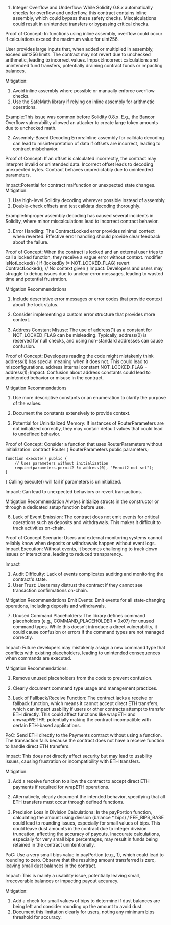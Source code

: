 1. Integer Overflow and Underflow: While Solidity 0.8.x automatically checks for overflow and underflow, this contract contains inline assembly, which could bypass these safety checks. Miscalculations could result in unintended transfers or bypassing critical checks.

Proof of Concept: In functions using inline assembly, overflow could occur if calculations exceed the maximum value for uint256.

User provides large inputs that, when added or multiplied in assembly, exceed uint256 limits.
The contract may not revert due to unchecked arithmetic, leading to incorrect values.
Impact:Incorrect calculations and unintended fund transfers, potentially draining contract funds or impacting balances.

Mitigation:
1. Avoid inline assembly where possible or manually enforce overflow checks.
2. Use the SafeMath library if relying on inline assembly for arithmetic operations.

Example:This issue was common before Solidity 0.8.x. E.g., the Bancor Overflow vulnerability allowed an attacker to create large token amounts due to unchecked math.

2. Assembly-Based Decoding Errors:Inline assembly for calldata decoding can lead to misinterpretation of data if offsets are incorrect, leading to contract misbehavior.

Proof of Concept:
If an offset is calculated incorrectly, the contract may interpret invalid or unintended data.
Incorrect offset leads to decoding unexpected bytes.
Contract behaves unpredictably due to unintended parameters.

Impact:Potential for contract malfunction or unexpected state changes.
Mitigation:
1. Use high-level Solidity decoding wherever possible instead of assembly.
2. Double-check offsets and test calldata decoding thoroughly.

Example:Improper assembly decoding has caused several incidents in Solidity, where minor miscalculations lead to incorrect contract behavior.

3. Error Handling: The ContractLocked error provides minimal context when reverted. Effective error handling should provide clear feedback about the failure.

Proof of Concept: When the contract is locked and an external user tries to call a locked function, they receive a vague error without context.
modifier isNotLocked() {
    if (lockedBy != NOT_LOCKED_FLAG) revert ContractLocked(); // No context given
}
Impact: Developers and users may struggle to debug issues due to unclear error messages, leading to wasted time and potential frustration.

Mitigation Recommendations
1. Include descriptive error messages or error codes that provide context about the lock status.
2. Consider implementing a custom error structure that provides more context.

4. Address Constant Misuse: The use of address(1) as a constant for NOT_LOCKED_FLAG can be misleading. Typically, address(0) is reserved for null checks, and using non-standard addresses can cause confusion.

Proof of Concept: Developers reading the code might mistakenly think address(1) has special meaning when it does not. This could lead to misconfigurations.
address internal constant NOT_LOCKED_FLAG = address(1);
Impact: Confusion about address constants could lead to unintended behavior or misuse in the contract.

Mitigation Recommendations
1. Use more descriptive constants or an enumeration to clarify the purpose of the values.
2. Document the constants extensively to provide context.

5. Potential for Uninitialized Memory: If instances of RouterParameters are not initialized correctly, they may contain default values that could lead to undefined behavior.

Proof of Concept: Consider a function that uses RouterParameters without initialization:
contract Router {
    RouterParameters public parameters;

    function execute() public {
        // Uses parameters without initialization
        require(parameters.permit2 != address(0), "Permit2 not set");
    }
}
Calling execute() will fail if parameters is uninitialized.

Impact: Can lead to unexpected behaviors or revert transactions.

Mitigation Recommendation
Always initialize structs in the constructor or through a dedicated setup function before use.

6. Lack of Event Emission: The contract does not emit events for critical operations such as deposits and withdrawals. This makes it difficult to track activities on-chain.

Proof of Concept
Scenario: Users and external monitoring systems cannot reliably know when deposits or withdrawals happen without event logs.
Impact Execution: Without events, it becomes challenging to track down issues or interactions, leading to reduced transparency.

Impact
1. Audit Difficulty: Lack of events complicates auditing and monitoring the contract's state.
2. User Trust: Users may distrust the contract if they cannot see transaction confirmations on-chain.

Mitigation Recommendations
Emit Events: Emit events for all state-changing operations, including deposits and withdrawals.

7. Unused Command Placeholders: The library defines command placeholders (e.g., COMMAND_PLACEHOLDER = 0x07) for unused command types. While this doesn’t introduce a direct vulnerability, it could cause confusion or errors if the command types are not managed correctly.

Impact: Future developers may mistakenly assign a new command type that conflicts with existing placeholders, leading to unintended consequences when commands are executed.

Mitigation Recommendations:
1. Remove unused placeholders from the code to prevent confusion.
2. Clearly document command type usage and management practices.

8. Lack of Fallback/Receive Function: The contract lacks a receive or fallback function, which means it cannot accept direct ETH transfers, which can impact usability if users or other contracts attempt to transfer ETH directly. This could affect functions like wrapETH and unwrapWETH9, potentially making the contract incompatible with certain ETH-based applications.

PoC: Send ETH directly to the Payments contract without using a function.
The transaction fails because the contract does not have a receive function to handle direct ETH transfers.

Impact: This does not directly affect security but may lead to usability issues, causing frustration or incompatibility with ETH transfers.

Mitigation:
1. Add a receive function to allow the contract to accept direct ETH payments if required for wrapETH operations.
2. Alternatively, clearly document the intended behavior, specifying that all ETH transfers must occur through defined functions.

8. Precision Loss in Division Calculations: In the payPortion function, calculating the amount using division (balance * bips) / FEE_BIPS_BASE could lead to rounding issues, especially for small values of bips. This could leave dust amounts in the contract due to integer division truncation, affecting the accuracy of payouts. Inaccurate calculations, especially for very small bips percentages, may result in funds being retained in the contract unintentionally.

PoC: Use a very small bips value in payPortion (e.g., 1), which could lead to rounding to zero. Observe that the resulting amount transferred is zero, leaving small dust balances in the contract.

Impact: This is mainly a usability issue, potentially leaving small, irrecoverable balances or impacting payout accuracy.

Mitigation:
1. Add a check for small values of bips to determine if dust balances are being left and consider rounding up the amount to avoid dust.
2. Document this limitation clearly for users, noting any minimum bips threshold for accuracy.
